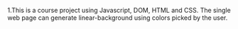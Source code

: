 1.This is a course project using Javascript, DOM, HTML and CSS.
The single web page can generate linear-background using colors picked by the user.
